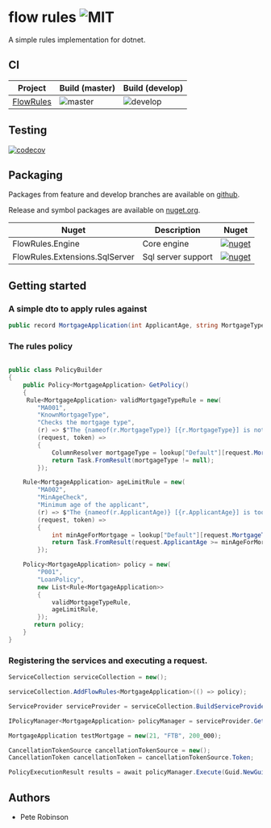 # flow rules ![MIT](https://badgen.net/badge/license/MIT/green)

A simple rules implementation for dotnet.

## CI


| Project | Build (master) |  Build (develop) |
|---------|-------|-------|
| [FlowRules](https://github.com/p1971/flow.rules.engine) | ![master](https://github.com/p1971/flow.rules.engine/workflows/flowrules_build/badge.svg?branch=master) |  ![develop](https://github.com/p1971/flow.rules.engine/workflows/flowrules_build/badge.svg?branch=develop) |

## Testing

[![codecov](https://codecov.io/gh/p1971/flow.rules/branch/develop/graph/badge.svg?token=WEFAEQe92g)](https://codecov.io/gh/p1971/flow.rules.engine)

## Packaging

Packages from feature and develop branches are available on [github](https://github.com/p1971?tab=packages&repo_name=flow.rules).

Release and symbol packages are available on [nuget.org](https://nuget.org).

| Nuget | Description | Nuget |
| ------| ------- | ------ |
| FlowRules.Engine | Core engine | [![nuget](https://img.shields.io/nuget/v/FlowRules.Engine.svg)](https://www.nuget.org/packages/FlowRules.Engine) |
| FlowRules.Extensions.SqlServer | Sql server support | [![nuget](https://img.shields.io/nuget/v/FlowRules.Extensions.SqlServer.svg)](https://www.nuget.org/packages/FlowRules.Extensions.SqlServer) |

## Getting started

### A simple dto to apply rules against

```csharp
public record MortgageApplication(int ApplicantAge, string MortgageType, int LoanAmount);
```

### The rules policy

```csharp

public class PolicyBuilder 
{
    public Policy<MortgageApplication> GetPolicy()
    {
     Rule<MortgageApplication> validMortgageTypeRule = new(
        "MA001",
        "KnownMortgageType",
        "Checks the mortgage type",
        (r) => $"The {nameof(r.MortgageType)} [{r.MortgageType}] is not known.",
        (request, token) =>
        {
            ColumnResolver mortgageType = lookup["Default"][request.MortgageType];
            return Task.FromResult(mortgageType != null);
        });

    Rule<MortgageApplication> ageLimitRule = new(
        "MA002",
        "MinAgeCheck",
        "Minimum age of the applicant",
        (r) => $"The {nameof(r.ApplicantAge)} [{r.ApplicantAge}] is too young.",
        (request, token) =>
        {
            int minAgeForMortgage = lookup["Default"][request.MortgageType]["MinApplicantAge"].As<int>();
            return Task.FromResult(request.ApplicantAge >= minAgeForMortgage);
        });

    Policy<MortgageApplication> policy = new(
        "P001",
        "LoanPolicy",
        new List<Rule<MortgageApplication>>
        {
            validMortgageTypeRule,
            ageLimitRule,        
        });
       return policy;
    }
}
```

### Registering the services and executing a request.
```csharp
ServiceCollection serviceCollection = new();

serviceCollection.AddFlowRules<MortgageApplication>(() => policy);

ServiceProvider serviceProvider = serviceCollection.BuildServiceProvider();

IPolicyManager<MortgageApplication> policyManager = serviceProvider.GetService<IPolicyManager<MortgageApplication>>();

MortgageApplication testMortgage = new(21, "FTB", 200_000);

CancellationTokenSource cancellationTokenSource = new();
CancellationToken cancellationToken = cancellationTokenSource.Token;

PolicyExecutionResult results = await policyManager.Execute(Guid.NewGuid(), testMortgage, cancellationToken);
```

## Authors

- Pete Robinson
